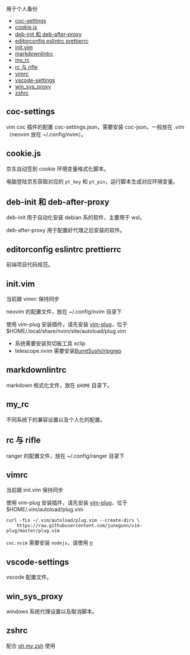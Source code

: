 用于个人备份

<!-- vim-markdown-toc GFM -->

* [coc-settings](#coc-settings)
* [cookie.js](#cookiejs)
* [deb-init 和 deb-after-proxy](#deb-init-和-deb-after-proxy)
* [editorconfig eslintrc prettierrc](#editorconfig-eslintrc-prettierrc)
* [init.vim](#initvim)
* [markdownlintrc](#markdownlintrc)
* [my_rc](#my_rc)
* [rc 与 rifle](#rc-与-rifle)
* [vimrc](#vimrc)
* [vscode-settings](#vscode-settings)
* [win_sys_proxy](#win_sys_proxy)
* [zshrc](#zshrc)

<!-- vim-markdown-toc -->

## coc-settings

vim coc 插件的配置 coc-settings.json，需要安装 coc-json，一般放在 .vim（neovim 放在 ~/.config/nvim）。

## cookie.js

京东自动签到 cookie 环境变量格式化脚本。

电脑登陆京东获取对应的 `pt_key` 和 `pt_pin`，运行脚本生成对应环境变量。

## deb-init 和 deb-after-proxy

deb-init 用于自动化安装 debian 系的软件，主要用于 wsl。

deb-after-proxy 用于配置好代理之后安装的软件。

## editorconfig eslintrc prettierrc

前端项目代码规范。

## init.vim

当前跟 vimrc 保持同步

neovim 的配置文件，放在 ~/.config/nvim 目录下

使用 vim-plug 安装插件，请先安装 [vim-plug](https://github.com/junegunn/vim-plug)，位于 $HOME/.local/share/nvim/site/autoload/plug.vim

- 系统需要安装剪切板工具 xclip
- telescope.nvim 需要安装[BurntSushi/ripgrep](https://github.com/BurntSushi/ripgrep)

## markdownlintrc

markdown 格式化文件，放在 `$HOME` 目录下。

## my_rc

不同系统下的兼容设置以及个人化的配置。

## rc 与 rifle

ranger 的配置文件，放在 ~/.config/ranger 目录下

## vimrc

当前跟 init.vim 保持同步

使用 vim-plug 安装插件，请先安装 [vim-plug](https://github.com/junegunn/vim-plug)，位于 $HOME/.vim/autoload/plug.vim

```shell
curl -fLo ~/.vim/autoload/plug.vim --create-dirs \
    https://raw.githubusercontent.com/junegunn/vim-plug/master/plug.vim
```

`coc.nvim` 需要安装 `nodejs`，请使用 [n](https://github.com/tj/n)

## vscode-settings

vscode 配置文件。

## win_sys_proxy

windows 系统代理设置以及取消脚本。

## zshrc

配合 [oh my zsh](https://github.com/ohmyzsh/ohmyzsh) 使用
